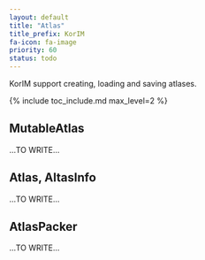 ```yaml
---
layout: default
title: "Atlas"
title_prefix: KorIM
fa-icon: fa-image
priority: 60
status: todo
---
```


KorIM support creating, loading and saving atlases.

{% include toc_include.md max_level=2 %}

## MutableAtlas

...TO WRITE...

## Atlas, AltasInfo

...TO WRITE...

## AtlasPacker

...TO WRITE...
